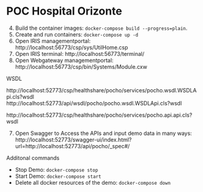 # POC Hospital Orizonte


4. Build the container images: `docker-compose build --progress=plain`.
5. Create and run containers: `docker-compose up -d`
6. Open IRIS managementportal: http://localhost:56773/csp/sys/UtilHome.csp  
6. Open IRIS terminal: http://localhost:56773/terminal/    
6. Open Webgateway managementportal: http://localhost:56773/csp/bin/Systems/Module.cxw

WSDL



http://localhost:52773/csp/healthshare/pocho/services/pocho.wsdl.WSDLApi.cls?wsdl
http://localhost:52773/api/wsdl/pocho/pocho.wsdl.WSDLApi.cls?wsdl


http://localhost:52773/csp/healthshare/pocho/services/pocho.api.api.cls?wsdl




7. Open Swagger to Access the APIs and input demo data in many ways: http://localhost:52773/swagger-ui/index.html?url=http://localhost:52773/api/pocho/_spec#/

Additonal commands

- Stop Demo: `docker-compose stop`
- Start Demo: `docker-compose start`
- Delete all docker resources of the demo: `docker-compose down`

